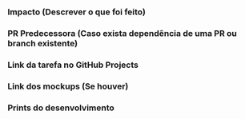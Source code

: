 ### Impacto (Descrever o que foi feito)

### PR Predecessora (Caso exista dependência de uma PR ou branch existente)

### Link da tarefa no GitHub Projects

### Link dos mockups (Se houver)

### Prints do desenvolvimento
